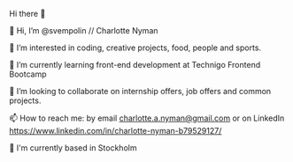  Hi there 👋

🙌 Hi, I’m @svempolin // Charlotte Nyman

👀 I’m interested in coding, creative projects, food, people and sports.

🌱 I’m currently learning front-end development at Technigo Frontend Bootcamp

👯 I’m looking to collaborate on internship offers, job offers and common projects.

📫 How to reach me: by email charlotte.a.nyman@gmail.com or on LinkedIn https://www.linkedin.com/in/charlotte-nyman-b79529127/

📍 I'm currently based in Stockholm


